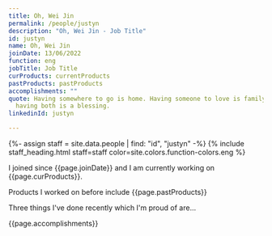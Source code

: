 ```yaml
---
title: Oh, Wei Jin
permalink: /people/justyn
description: "Oh, Wei Jin - Job Title"
id: justyn
name: Oh, Wei Jin
joinDate: 13/06/2022
function: eng
jobTitle: Job Title
curProducts: currentProducts
pastProducts: pastProducts
accomplishments: ""
quote: Having somewhere to go is home. Having someone to love is family. And
  having both is a blessing.
linkedinId: justyn

---
```


{%- assign staff = site.data.people | find: "id", "justyn" -%}
{% include staff_heading.html staff=staff color=site.colors.function-colors.eng %}

<p>I joined since {{page.joinDate}} and I am currently working on {{page.curProducts}}.</p>

<p>Products I worked on before include {{page.pastProducts}}</p>

<p>Three things I've done recently which I'm proud of are...</p>
{{page.accomplishments}}

